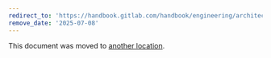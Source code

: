 ```yaml
---
redirect_to: 'https://handbook.gitlab.com/handbook/engineering/architecture/design-documents/ci_data_decay/pipeline_archival/'
remove_date: '2025-07-08'
---
```


This document was moved to [another location](https://handbook.gitlab.com/handbook/engineering/architecture/design-documents/ci_data_decay/pipeline_archival/).

<!-- This redirect file can be deleted after <2025-07-08>. -->
<!-- Redirects that point to other docs in the same project expire in three months. -->
<!-- Redirects that point to docs in a different project or site (for example, link is not relative and starts with `https:`) expire in one year. -->
<!-- Before deletion, see: https://docs.gitlab.com/ee/development/documentation/redirects.html -->
